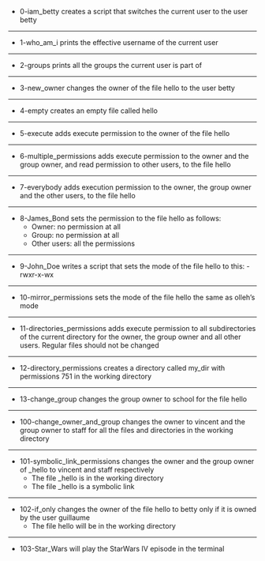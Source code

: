 * 0-iam_betty creates a script that switches the current user to the user betty
---------------------------------------
* 1-who_am_i prints the effective username of the current user
-----------------------------------------
* 2-groups prints all the groups the current user is part of
----------------------------------------------
* 3-new_owner changes the owner of the file hello to the user betty
---------------------------------
* 4-empty creates an empty file called hello
-----------------------------------------------------------
* 5-execute adds execute permission to the owner of the file hello
-----------------------------------------------------------
* 6-multiple_permissions adds execute permission to the owner and the group owner, and read permission to other users, to the file hello
-----------------------------------------------------
* 7-everybody adds execution permission to the owner, the group owner and the other users, to the file hello
-------------------------------------------------------
* 8-James_Bond sets the permission to the file hello as follows:
	* Owner: no permission at all
	* Group: no permission at all
	* Other users: all the permissions
------------------------------------------------
* 9-John_Doe writes a script that sets the mode of the file hello to this: -rwxr-x-wx
---------------------------------------------------
* 10-mirror_permissions sets the mode of the file hello the same as olleh’s mode
------------------------------------------------
* 11-directories_permissions adds execute permission to all subdirectories of the current directory for the owner, the group owner and all other users. Regular files should not be changed
----------------------------------------
* 12-directory_permissions creates a directory called my_dir with permissions 751 in the working directory
-----------------------------------------------------
* 13-change_group changes the group owner to school for the file hello
-------------------------------------------
* 100-change_owner_and_group changes the owner to vincent and the group owner to staff for all the files and directories in the working directory
-----------------------------------------------
* 101-symbolic_link_permissions changes the owner and the group owner of _hello to vincent and staff respectively
	* The file _hello is in the working directory
	* The file _hello is a symbolic link
----------------------------------------
* 102-if_only changes the owner of the file hello to betty only if it is owned by the user guillaume
	* The file hello will be in the working directory
-----------------------------------
* 103-Star_Wars will play the StarWars IV episode in the terminal
